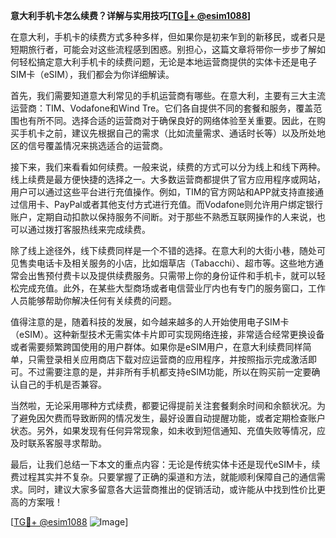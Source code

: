 **意大利手机卡怎么续费？详解与实用技巧[[TG💪+ @esim1088](https://t.me/s/esim1088)]**

在意大利，手机卡的续费方式多种多样，但如果你是初来乍到的新移民，或者只是短期旅行者，可能会对这些流程感到困惑。别担心，这篇文章将带你一步步了解如何轻松搞定意大利手机卡的续费问题，无论是本地运营商提供的实体卡还是电子SIM卡（eSIM），我们都会为你详细解读。

首先，我们需要知道意大利常见的手机运营商有哪些。在意大利，主要有三大主流运营商：TIM、Vodafone和Wind Tre。它们各自提供不同的套餐和服务，覆盖范围也有所不同。选择合适的运营商对于确保良好的网络体验至关重要。因此，在购买手机卡之前，建议先根据自己的需求（比如流量需求、通话时长等）以及所处地区的信号覆盖情况来挑选适合的运营商。

接下来，我们来看看如何续费。一般来说，续费的方式可以分为线上和线下两种。线上续费是最方便快捷的选择之一。大多数运营商都提供了官方应用程序或网站，用户可以通过这些平台进行充值操作。例如，TIM的官方网站和APP就支持直接通过信用卡、PayPal或者其他支付方式进行充值。而Vodafone则允许用户绑定银行账户，定期自动扣款以保持服务不间断。对于那些不熟悉互联网操作的人来说，也可以通过拨打客服热线来完成续费。

除了线上途径外，线下续费同样是一个不错的选择。在意大利的大街小巷，随处可见售卖电话卡及相关服务的小店，比如烟草店（Tabacchi）、超市等。这些地方通常会出售预付费卡以及提供续费服务。只需带上你的身份证件和手机卡，就可以轻松完成充值。此外，在某些大型商场或者电信营业厅内也有专门的服务窗口，工作人员能够帮助你解决任何有关续费的问题。

值得注意的是，随着科技的发展，如今越来越多的人开始使用电子SIM卡（eSIM）。这种新型技术无需实体卡片即可实现网络连接，非常适合经常更换设备或者需要频繁跨国使用的用户群体。如果你是eSIM用户，在意大利续费同样简单，只需登录相关应用商店下载对应运营商的应用程序，并按照指示完成激活即可。不过需要注意的是，并非所有手机都支持eSIM功能，所以在购买前一定要确认自己的手机是否兼容。

当然啦，无论采用哪种方式续费，都要记得提前关注套餐剩余时间和余额状况。为了避免因欠费而导致断网的情况发生，最好设置自动提醒功能，或者定期检查账户状态。另外，如果发现有任何异常现象，如未收到短信通知、充值失败等情况，应及时联系客服寻求帮助。

最后，让我们总结一下本文的重点内容：无论是传统实体卡还是现代eSIM卡，续费过程其实并不复杂。只要掌握了正确的渠道和方法，就能顺利保障自己的通信需求。同时，建议大家多留意各大运营商推出的促销活动，或许能从中找到性价比更高的方案哦！

[[TG💪+ @esim1088](https://t.me/s/esim1088) ![Image](https://i.postimg.cc/4NQfJmqS/Snipaste-2025-05-13-00-14-12.png)]